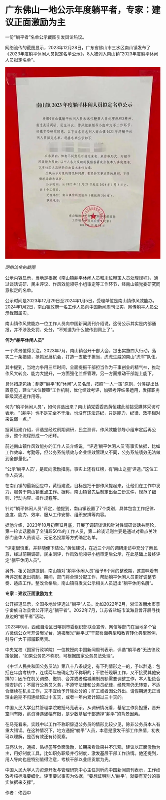# 广东佛山一地公示年度躺平者，专家：建议正面激励为主

一份“躺平者”名单公示截图引发舆论热议。

网络流传的截图显示，2023年12月28日，广东省佛山市三水区南山镇发布了《2023年度躺平休闲人员拟定名单公示》，8人被列入南山镇“2023年度躺平休闲人员拟定名单”。

![c1add1b957b90ee06b23d6f7af6584f4.jpg](https://raw.githubusercontent.com/qqhsx/qqnews_image/main/2024/01/02/广东佛山一地公示年度躺平者，专家：建议正面激励为主/c1add1b957b90ee06b23d6f7af6584f4.jpg)

_网络流传的截图_

公示内容显示，当地是根据《南山镇躺平休闲人员和末位鞭策人员处理规程》，通过谈话调研、民主评议、作风效能领导小组审定等工作环节，经南山镇党委研究同意拟定的名单。

公示时间是2023年12月29日至2024年1月5日，受理单位是南山镇作风效能办。2024年1月2日，南山镇政府一名工作人员向中国新闻周刊证实，网传躺平人员公示截图属实。

南山镇作风效能办一位工作人员向中国新闻周刊介绍说，这份公示其实是内部通报，并不涉及处罚、处分，“不知道为什么被传到网上了”。

**何为“躺平休闲人员”**

一个背景值得关注。2023年7月，南山镇召开干部大会，提出实施四大行动，落实二十条措施，抢抓发展机会，打造一支敢于担当，虎虎生威的南山“虎军”队伍。

其中提到，当地力争用三年时间，全面提振干部担当作为干事创业的精气神，推动作风大转变、能力大提升，一方面强化监督管理，另一方面推动干部能上能下。

具体措施包括：制定“躺平”和“休闲”人员名册，按照“一人一策”原则，分类提出处置意见，建立“末位鞭策”工作机制，优化绩效考评，加强考评结果运用，发挥职务职级双通道作用等。

何为“躺平休闲人员”，如何评选出来？南山镇党委委员黄恒建此前接受媒体采访时表示，“（躺平）也不是完全不干活，也没有违法违纪，只是能力、纪律、效率相对来说弱一点。”

据黄恒建介绍，评选是经过前期调研，民主测评，作风效能领导小组审定后再公示，整个流程形成一个闭环。

前述南山镇作风效能办的工作人员介绍说，“评选‘躺平休闲人员’有事实依据，比如工作效率、考勤等，但公务系统绩效与企业绩效管理又不同，公务系统绩效无法做到全部量化。”

“公示‘躺平人员’，是反向激励措施，事实上还有红榜，有‘南山之星’评选。”这位工作人员说。

在南山镇的最新回应中，黄恒建说，目标是把干部作风提起来，让他们在工作中发力，服务于南山镇重点工作。据称，南山镇曾先后制定出台三份文件，规范了细则、行动内容、操作规程等。

针对“躺平休闲人员”评定，他提到，南山镇设置了7个类别，具体包含工作纪律、态度、能力、效率、服从工作安排、组织安排等内容。

据他介绍，2023年10月初至12月底，开展了调研谈话和针对性调研谈话共两轮，第一轮谈话覆盖了全镇超50%的工作人员，第二轮谈话则主要是通过对重点关注部门全体人员谈话、无记名投票等方式确定名单。

“评定很慎重，并非随便下结论。”黄恒建说，在近三个月的调研走访中充分了解民意，经过前期调研，民主测评，作风效能领导小组审定后公示，在此基础上最终评定“躺平休闲人员”。

另外，相关报道提到，南山镇对“躺平休闲人员”给予6个月的整改期，这意味着有再评定和退出机制。期间，部门将合理分配工作，帮助躺平休闲人员更好调整节奏、适应工作。整改合格后，南山镇将发文公示相关人员退出“躺平休闲名册”。

**专家：建议正面激励为主**

公开报道显示，全国多地曾评选过“躺平”人员。比如2022年2月，浙江省丽水市景宁畲族自治县曾公开评选“躺平者”。2022年7月，江苏省盐城市滨海县曾开展寻找身边的“躺平者”活动。

2023年9月，西藏自治区日喀则市委组织部联合宣传、网信等部门在当地多个官方微信公众号开设曝光台，通报曝光“躺平式”干部负面典型和教育转化典型案例，引导广大干部履职尽责。

中央党校（国家行政学院）一位教授向中国新闻周刊表示，评选“躺平者”无法律政策依据，“如果公务员不称职，可根据国家公务员法处理”。

《中华人民共和国公务员法》第八十八条规定，有下列情形之一的，予以辞退：包括在年度考核中，连续两年被确定为不称职的；不胜任现职工作，又不接受其他安排的；因所在机关调整、撤销、合并或者缩减编制员额需要调整工作，本人拒绝合理安排的；不履行公务员义务，不遵守法律和公务员纪律，经教育仍无转变，不适合继续在机关工作，又不宜给予开除处分的；旷工或者因公外出、请假期满无正当理由逾期不归连续超过十五天，或者一年内累计超过三十天的。

中国人民大学公共管理学院教授马亮表示，从调研情况看，基层工作负担重，晋升空间有限，薪资待遇涨幅有限，是少数基层干部选择“躺平”的背景因素。

在马亮看来，实践中以工作不称职辞退公务员的情形比较少见，除非公务员本人有重大错误。在这种情况下，地方通报“躺平”人员，本意是激发干部工作热情，初衷可以理解，是否有效还有待观察。

马亮认为，通报、贴标签等负面激励，长期来看效果并不乐观，建议以正面激励为主，用好制度工具，比如职务职级并行制度，激发基层干部工作热情。他还提到，用人导向也是特别值得注意，考核干部以业绩贡献为先。

中国人民大学人力资源开发与管理研究中心主任刘昕向中国新闻周刊表示，工作绩效考核标准要细化，评审要以事实为依据，“要想证明别人‘躺平’，就要有充分的事实依据来支撑”。

作者：佟西中

